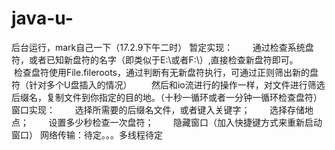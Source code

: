# java-u-
后台运行，mark自己一下（17.2.9下午二时）
暂定实现：
        通过检查系统盘符，或者已知新盘符的名字（即类似于E:\或者F:\）,直接检查新盘符即可。
        检查盘符使用File.fileroots，通过判断有无新盘符执行，可通过正则筛出新的盘符（针对多个U盘插入的情况）
        然后和io流进行的操作一样，对文件进行筛选后缀名，复制文件到你指定的目的地。（十秒一循环或者一分钟一循环检查盘符）
窗口实现：
        选择所需要的后缀名文件，或者键入关键字；
        选择存储地点；
        设置多少秒检查一次盘符；
        隐藏窗口（加入快捷键方式来重新启动窗口）
网络传输：待定。。。多线程待定  
